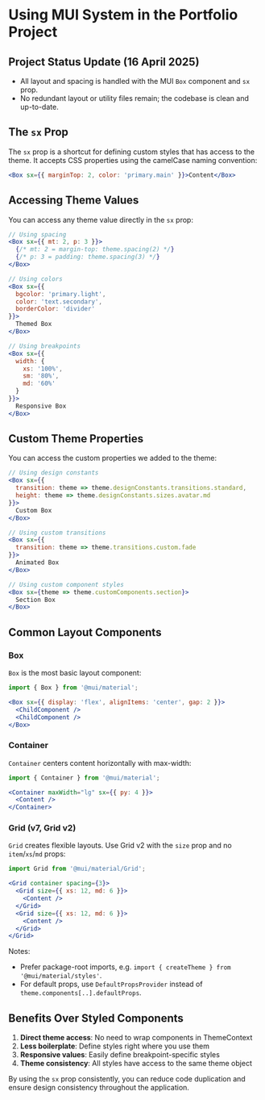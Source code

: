 # Using MUI System in the Portfolio Project

## Project Status Update (16 April 2025)

- All layout and spacing is handled with the MUI `Box` component and `sx` prop.
- No redundant layout or utility files remain; the codebase is clean and up-to-date.

## The `sx` Prop

The `sx` prop is a shortcut for defining custom styles that has access to the theme. It accepts CSS properties using the camelCase naming convention:

```jsx
<Box sx={{ marginTop: 2, color: 'primary.main' }}>Content</Box>
```

## Accessing Theme Values

You can access any theme value directly in the `sx` prop:

```jsx
// Using spacing
<Box sx={{ mt: 2, p: 3 }}>
  {/* mt: 2 = margin-top: theme.spacing(2) */}
  {/* p: 3 = padding: theme.spacing(3) */}
</Box>

// Using colors
<Box sx={{ 
  bgcolor: 'primary.light',
  color: 'text.secondary',
  borderColor: 'divider'
}}>
  Themed Box
</Box>

// Using breakpoints
<Box sx={{ 
  width: { 
    xs: '100%', 
    sm: '80%', 
    md: '60%' 
  } 
}}>
  Responsive Box
</Box>
```

## Custom Theme Properties

You can access the custom properties we added to the theme:

```jsx
// Using design constants
<Box sx={{ 
  transition: theme => theme.designConstants.transitions.standard,
  height: theme => theme.designConstants.sizes.avatar.md
}}>
  Custom Box
</Box>

// Using custom transitions
<Box sx={{ 
  transition: theme => theme.transitions.custom.fade
}}>
  Animated Box
</Box>

// Using custom component styles
<Box sx={theme => theme.customComponents.section}>
  Section Box
</Box>
```

## Common Layout Components

### Box

`Box` is the most basic layout component:

```jsx
import { Box } from '@mui/material';

<Box sx={{ display: 'flex', alignItems: 'center', gap: 2 }}>
  <ChildComponent />
  <ChildComponent />
</Box>
```

### Container

`Container` centers content horizontally with max-width:

```jsx
import { Container } from '@mui/material';

<Container maxWidth="lg" sx={{ py: 4 }}>
  <Content />
</Container>
```

### Grid (v7, Grid v2)

`Grid` creates flexible layouts. Use Grid v2 with the `size` prop and no `item`/`xs`/`md` props:

```jsx
import Grid from '@mui/material/Grid';

<Grid container spacing={3}>
  <Grid size={{ xs: 12, md: 6 }}>
    <Content />
  </Grid>
  <Grid size={{ xs: 12, md: 6 }}>
    <Content />
  </Grid>
</Grid>
```

Notes:
- Prefer package-root imports, e.g. `import { createTheme } from '@mui/material/styles'`.
- For default props, use `DefaultPropsProvider` instead of `theme.components[..].defaultProps`.

## Benefits Over Styled Components

1. **Direct theme access**: No need to wrap components in ThemeContext
2. **Less boilerplate**: Define styles right where you use them
3. **Responsive values**: Easily define breakpoint-specific styles
4. **Theme consistency**: All styles have access to the same theme object

By using the `sx` prop consistently, you can reduce code duplication and ensure design consistency throughout the application.
